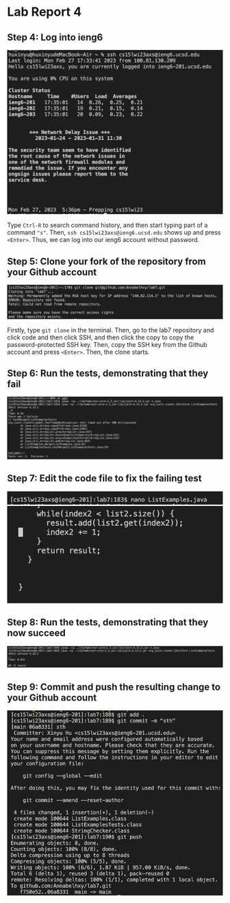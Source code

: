 # Lab Report 4
## Step 4: Log into ieng6
![Image](step_4.png)

Type `Ctrl-R` to search command history, and then start typing part of a command `"s"`. Then, `ssh cs15lwi23axs@ieng6.ucsd.edu` shows up and press `<Enter>`. Thus, we can log into our ieng6 account without password. 


## Step 5: Clone your fork of the repository from your Github account
![Image](step_5.png)

Firstly, type `git clone` in the terminal. Then, go to the lab7 repository and click code and then click SSH, and then click the copy to copy the password-protected SSH key. Then, copy the SSH key from the Github account and press `<Enter>`. Then, the clone starts. 

## Step 6: Run the tests, demonstrating that they fail
![Image](step_6.png)


## Step 7: Edit the code file to fix the failing test
![Image](step_7_1.png)
![Image](step_7_2.png)


## Step 8: Run the tests, demonstrating that they now succeed
![Image](step_8.png)


## Step 9: Commit and push the resulting change to your Github account
![Image](step_9.png)
